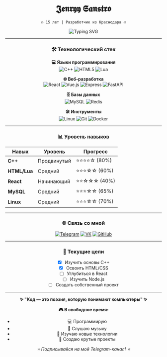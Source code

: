 <div align="center">

# 𝕵𝖊𝖓𝖗𝖞𝖞 𝕾𝖆𝖓𝖘𝖙𝖗𝖔 
`🔥 15 лет | Разработчик из Краснодара 🔥`

<img src="https://readme-typing-svg.herokuapp.com?font=Fira+Code&pause=1000&color=FF1493&center=true&vCenter=true&width=435&lines=Welcome+to+my+profile!;Full+stack+developer;Coding+with+passion+%3C3" alt="Typing SVG" />

---

### 🛠️ **Технологический стек**

<div align="center">

**💻 Языки программирования**  
![C++](https://img.shields.io/badge/C++-00599C?style=for-the-badge&logo=c%2B%2B&logoColor=white)
![HTML5](https://img.shields.io/badge/HTML5-E34F26?style=for-the-badge&logo=html5&logoColor=white)
![Lua](https://img.shields.io/badge/Lua-2C2D72?style=for-the-badge&logo=lua&logoColor=white)

**🌐 Веб-разработка**  
![React](https://img.shields.io/badge/React-61DAFB?style=for-the-badge&logo=react&logoColor=black)
![Vue.js](https://img.shields.io/badge/Vue.js-4FC08D?style=for-the-badge&logo=vue.js&logoColor=white)
![Express](https://img.shields.io/badge/Express-000000?style=for-the-badge&logo=express&logoColor=white)
![FastAPI](https://img.shields.io/badge/FastAPI-009688?style=for-the-badge&logo=fastapi&logoColor=white)

**🗄️ Базы данных**  
![MySQL](https://img.shields.io/badge/MySQL-4479A1?style=for-the-badge&logo=mysql&logoColor=white)
![Redis](https://img.shields.io/badge/Redis-DC382D?style=for-the-badge&logo=redis&logoColor=white)

**🛠️ Инструменты**  
![Linux](https://img.shields.io/badge/Linux-FCC624?style=for-the-badge&logo=linux&logoColor=black)
![Git](https://img.shields.io/badge/Git-F05032?style=for-the-badge&logo=git&logoColor=white)
![Docker](https://img.shields.io/badge/Docker-2496ED?style=for-the-badge&logo=docker&logoColor=white)

</div>

---

### 📊 **Уровень навыков**

| Навык       | Уровень       | Прогресс                          |
|-------------|---------------|-----------------------------------|
| **C++**     | Продвинутый   | ⭐⭐⭐⭐☆ (80%)                   |
| **HTML/Lua**| Средний       | ⭐⭐⭐☆☆ (60%)                   |
| **React**   | Начинающий    | ⭐⭐☆☆☆ (40%)                   |
| **MySQL**   | Средний       | ⭐⭐⭐☆☆ (65%)                   |
| **Linux**   | Средний       | ⭐⭐⭐☆☆ (70%)                   |

---

### 🌐 **Связь со мной**

[![Telegram](https://img.shields.io/badge/💠_SCRIPTTYTA-2CA5E0?style=for-the-badge&logo=telegram&logoColor=white)](https://t.me/SCRIPTTYTA)
[![VK](https://img.shields.io/badge/🚀_VK-0077FF?style=for-the-badge&logo=vk&logoColor=white)](https://vk.com/)
[![GitHub](https://img.shields.io/badge/💻_GitHub-181717?style=for-the-badge&logo=github&logoColor=white)](https://github.com/Jenryy)

---

### 🎯 **Текущие цели**

- [x] Изучить основы C++
- [x] Освоить HTML/CSS  
- [ ] Углубиться в React
- [ ] Изучить Node.js
- [ ] Создать собственный проект

---

**✨ "Код — это поэзия, которую понимают компьютеры" ✨**

**🎮 В свободное время:**
- 💻 Программирую
- 🎵 Слушаю музыку
- 🎯 Изучаю новые технологии
- 🚀 Создаю крутые проекты

*⭐ Подписывайся на мой Telegram-канал! ⭐*

</div>
